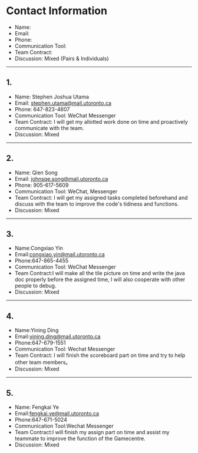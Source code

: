 # Contact Information

* Name:
* Email:
* Phone:
* Communication Tool:
* Team Contract:
* Discussion: Mixed (Pairs & Individuals)

----
## 1.
* Name: Stephen Joshua Utama
* Email: stephen.utama@mail.utoronto.ca
* Phone: 647-823-4607
* Communication Tool: WeChat Messenger
* Team Contract: I will get my allotted work done on time and proactively communicate with the team.
* Discussion: Mixed

----
## 2.
* Name: Qien Song
* Email: johnsqe.song@mail.utoronto.ca
* Phone: 905-617-5609
* Communication Tool: WeChat, Messenger
* Team Contract: I will get my assigned tasks completed beforehand and discuss with the team to
improve the code's tidiness and functions.
* Discussion: Mixed

----
## 3.
* Name:Congxiao Yin
* Email:congxiao.yin@mail.utoronto.ca
* Phone:647-865-4455
* Communication Tool: WeChat Messenger
* Team Contract:I will make all the tile picture on time and
 write the java doc properly before the assigned time, I will also cooperate with
  other people to debug.
* Discussion: Mixed

----
## 4.
* Name:Yining Ding
* Email:yining.ding@mail.utoronto.ca
* Phone:647-679-1551
* Communication Tool: Wechat Messenger
* Team Contract: I will finish the scoreboard part on time and try to help other team members。
* Discussion: Mixed

----
## 5.
* Name: Fengkai Ye
* Email:fengkai.ye@mail.utoronto.ca
* Phone:647-671-5024
* Communication Tool:Wechat Messenger
* Team Contract:I will finish my assign part on time and assist my teammate to improve the function
of the Gamecentre.
* Discussion: Mixed
